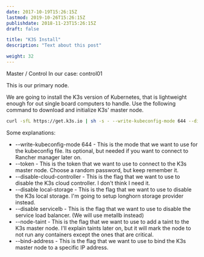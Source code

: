 ```yaml
---
date: 2017-10-19T15:26:15Z
lastmod: 2019-10-26T15:26:15Z
publishdate: 2018-11-23T15:26:15Z
draft: false

title: "K3S Install"
description: "Text about this post"

weight: 32
---
```


Master / Control
In our case: control01

This is our primary node.

We are going to install the K3s version of Kubernetes, that is lightweight enough for out single board computers to handle. Use the following command to download and initialize K3s' master node.

```bash
curl -sfL https://get.k3s.io | sh -s - --write-kubeconfig-mode 644 --disable servicelb --token some_random_password --node-taint CriticalAddonsOnly=true:NoExecute --bind-address 192.168.0.10 --disable-cloud-controller --disable local-storage
```

Some explanations:

- --write-kubeconfig-mode 644 - This is the mode that we want to use for the kubeconfig file. Its optional, but needed if you want to connect to Rancher manager later on.
- --token - This is the token that we want to use to connect to the K3s master node. Choose a random password, but keep remember it.
- --disable-cloud-controller - This is the flag that we want to use to disable the K3s cloud controller. I don't think I need it.
- --disable local-storage - This is the flag that we want to use to disable the K3s local storage. I'm going to setup longhorn storage provider instead.
- --disable servicelb - This is the flag that we want to use to disable the service load balancer. (We will use metallb instead)
- --node-taint - This is the flag that we want to use to add a taint to the K3s master node. I'll explain taints later on, but it will mark the node to not run any containers except the ones that are critical.
- --bind-address - This is the flag that we want to use to bind the K3s master node to a specific IP address.
